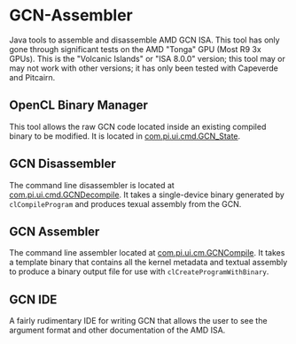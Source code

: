 # GCN-Assembler
Java tools to assemble and disassemble AMD GCN ISA.  This tool has only gone through significant tests on the AMD "Tonga" GPU (Most R9 3x GPUs).  This is the "Volcanic Islands" or "ISA 8.0.0" version; this tool may or may not work with other versions; it has only 
been tested with Capeverde and Pitcairn.

## OpenCL Binary Manager
This tool allows the raw GCN code located inside an existing compiled binary to be modified.  It is located in [com.pi.ui.cmd.GCN_State](src/com/pi/ui/cmd/GCN_State.java).

## GCN Disassembler
The command line disassembler is located at [com.pi.ui.cmd.GCNDecompile](src/com/pi/ui/cmd/GCNDecompile.java).  It takes a single-device binary generated by `clCompileProgram` and produces texual assembly from the GCN.

## GCN Assembler
The command line assembler located at [com.pi.ui.cm.GCNCompile](src/com/pi/ui/cmd/GCNCompile.java).  It takes a template binary that contains all the kernel metadata and textual assembly to produce a binary output file for use with `clCreateProgramWithBinary`.

## GCN IDE
A fairly rudimentary IDE for writing GCN that allows the user to see the argument format and other documentation of the AMD ISA.
